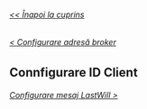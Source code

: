 ###### [<< Înapoi la cuprins](../Cuprins.md)
###### [< Configurare adresă broker](03.%20Configurare%20adresă%20broker.md)
## Connfigurare ID Client
###### [Configurare mesaj LastWill >](05.%20Configurare%20mesaj%20LastWill.md)
